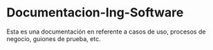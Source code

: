 # Documentacion-Ing-Software
Esta es una documentación en referente a casos de uso, procesos de negocio, guiones de prueba, etc.
